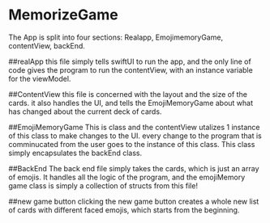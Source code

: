 # MemorizeGame
  The App is split into four sections: Realapp, EmojimemoryGame, contentView, backEnd. 

##realApp
  this file simply tells swiftUI to run the app, and the only line of code gives the program 
  to run the contentView, with an instance variable for the viewModel. 
  
##ContentView
  this file is concerned with the layout and the size of the cards.  it also handles the UI, 
  and tells the EmojiMemoryGame about what has changed about the current deck of cards. 
  
  
##EmojiMemoryGame
  This is class and the contentView utalizes 1 instance of this class to make changes to the 
  UI. every change to the program that is comminucated from the user goes to the instance of 
  this class. This class simply encapsulates the backEnd class.
  
##BackEnd
  The back end file simply takes the cards, which is just an array of emojis. It handles 
  all the logic of the program, and the emojiMemory game class is simply a collection of
  structs from this file! 
  
  
  ##new game button 
  clicking the new game button creates a whole new list of cards with different faced emojis,
  which starts from the beginning. 
  
  
  
  
  
